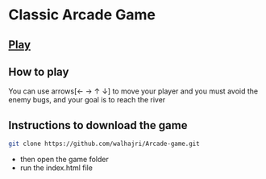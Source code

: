 # Classic Arcade Game

## [Play](https://walhajri.github.io/Arcade-game/)

## How to play

You can use arrows[← → ↑ ↓] to move your player and you must avoid the enemy bugs, and your goal is to reach the river   

## Instructions to download the game

```sh
git clone https://github.com/walhajri/Arcade-game.git
```
- then open the game folder
- run the index.html file
